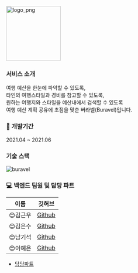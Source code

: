 <img width="149" alt="logo_png" src="https://user-images.githubusercontent.com/62732789/120043719-6c78d000-c047-11eb-9767-1e5df98eeb23.png">

### 서비스 소개
여행 예산을 한눈에 파악할 수 있도록,  
타인의 여행스타일과 경비를 참고할 수 있도록,  
원하는 여행지와 스타일을 예산내에서 검색할 수 있도록  
여행 예산 계획 공유에 초점을 맞춘 버라벨(Buravel)입니다.

### :date: 개발기간
2021.04 ~ 2021.06 

### 기술 스택 
![buravel](https://user-images.githubusercontent.com/62732789/120909200-99fbf400-c6ad-11eb-83c4-db96b8ce881a.png)

### :computer: 백엔드 팀원 및 담당 파트
|이름|깃허브|
|------|---|
|😊김근우|[Github](https://github.com/gwkim9288)|
|😊김은수|[Github](https://github.com/eunsoo999)|
|😊남기석|[Github](https://github.com/skarltjr)|
|😊이예은|[Github](https://github.com/RulLu16)|

- [담당파트](https://docs.google.com/spreadsheets/d/1XmJZD9VyPquyhDm9XyfJL_KO89xLlN5-VTQGh6MTW-g/edit#gid=0)

